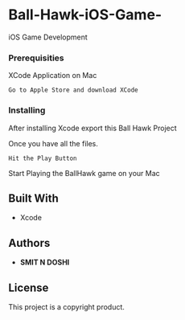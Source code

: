 # Ball-Hawk-iOS-Game-
iOS Game Development 

### Prerequisities

XCode Application on Mac

```
Go to Apple Store and download XCode
```

### Installing

After installing Xcode export this Ball Hawk Project

Once you have all the files.

```
Hit the Play Button
```

Start Playing the BallHawk game on your Mac


## Built With

* Xcode

## Authors

* **SMIT N DOSHI** 

## License

This project is a copyright product.

